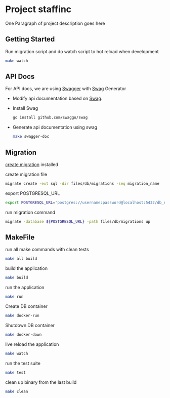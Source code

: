 # Project staffinc

One Paragraph of project description goes here

## Getting Started

Run migration script and do watch script to hot reload when development
```bash
make watch
```

## API Docs

For API docs, we are using [Swagger](https://swagger.io/) with [Swag](https://github.com/swaggo/swag) Generator

- Modify api documentation based on [Swag](https://github.com/swaggo/swag#contents). 
  
- Install Swag

  ```sh
  go install github.com/swaggo/swag
  ```

- Generate api documentation using swag

  ```sh
  make swagger-doc
  ```


## Migration
[create migration](https://github.com/golang-migrate/migrate) installed

create migration file
```bash
migrate create -ext sql -dir files/db/migrations -seq migration_name
```
export POSTGRESQL_URL
```bash
export POSTGRESQL_URL='postgres://username:password@localhost:5432/db_name?sslmode=disable'
```
run migration command
```bash
migrate -database ${POSTGRESQL_URL} -path files/db/migrations up
```

## MakeFile

run all make commands with clean tests
```bash
make all build
```

build the application
```bash
make build
```

run the application
```bash
make run
```

Create DB container
```bash
make docker-run
```

Shutdown DB container
```bash
make docker-down
```

live reload the application
```bash
make watch
```

run the test suite
```bash
make test
```

clean up binary from the last build
```bash
make clean
```
